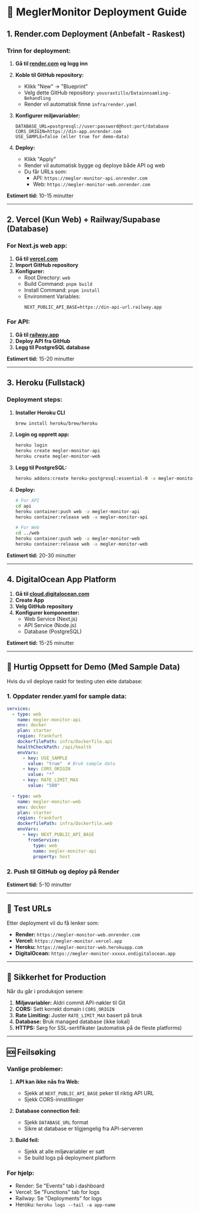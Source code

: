 # 🚀 MeglerMonitor Deployment Guide

## 1. Render.com Deployment (Anbefalt - Raskest)

### Trinn for deployment:

1. **Gå til [render.com](https://render.com) og logg inn**

2. **Koble til GitHub repository:**
   - Klikk "New" → "Blueprint" 
   - Velg dette GitHub repository: `yousraxtillo/Datainnsamling-Behandling`
   - Render vil automatisk finne `infra/render.yaml`

3. **Konfigurer miljøvariabler:**
   ```
   DATABASE_URL=postgresql://user:password@host:port/database
   CORS_ORIGIN=https://din-app.onrender.com
   USE_SAMPLE=false (eller true for demo-data)
   ```

4. **Deploy:**
   - Klikk "Apply"
   - Render vil automatisk bygge og deploye både API og web
   - Du får URLs som: 
     - API: `https://megler-monitor-api.onrender.com`
     - Web: `https://megler-monitor-web.onrender.com`

**Estimert tid:** 10-15 minutter

---

## 2. Vercel (Kun Web) + Railway/Supabase (Database)

### For Next.js web app:

1. **Gå til [vercel.com](https://vercel.com)**
2. **Import GitHub repository**
3. **Konfigurer:**
   - Root Directory: `web`
   - Build Command: `pnpm build`
   - Install Command: `pnpm install`
   - Environment Variables: 
     ```
     NEXT_PUBLIC_API_BASE=https://din-api-url.railway.app
     ```

### For API:
1. **Gå til [railway.app](https://railway.app)** 
2. **Deploy API fra GitHub**
3. **Legg til PostgreSQL database**

**Estimert tid:** 15-20 minutter

---

## 3. Heroku (Fullstack)

### Deployment steps:

1. **Installer Heroku CLI**
   ```bash
   brew install heroku/brew/heroku
   ```

2. **Login og opprett app:**
   ```bash
   heroku login
   heroku create megler-monitor-api
   heroku create megler-monitor-web
   ```

3. **Legg til PostgreSQL:**
   ```bash
   heroku addons:create heroku-postgresql:essential-0 -a megler-monitor-api
   ```

4. **Deploy:**
   ```bash
   # For API
   cd api
   heroku container:push web -a megler-monitor-api
   heroku container:release web -a megler-monitor-api
   
   # For Web  
   cd ../web
   heroku container:push web -a megler-monitor-web
   heroku container:release web -a megler-monitor-web
   ```

**Estimert tid:** 20-30 minutter

---

## 4. DigitalOcean App Platform

1. **Gå til [cloud.digitalocean.com](https://cloud.digitalocean.com)**
2. **Create App**
3. **Velg GitHub repository**
4. **Konfigurer komponenter:**
   - Web Service (Next.js)
   - API Service (Node.js)
   - Database (PostgreSQL)

**Estimert tid:** 15-25 minutter

---

## 🔧 Hurtig Oppsett for Demo (Med Sample Data)

Hvis du vil deploye raskt for testing uten ekte database:

### 1. Oppdater render.yaml for sample data:

```yaml
services:
  - type: web
    name: megler-monitor-api
    env: docker
    plan: starter
    region: frankfurt
    dockerfilePath: infra/Dockerfile.api
    healthCheckPath: /api/health
    envVars:
      - key: USE_SAMPLE
        value: "true"  # Bruk sample data
      - key: CORS_ORIGIN
        value: "*"
      - key: RATE_LIMIT_MAX
        value: "500"

  - type: web
    name: megler-monitor-web
    env: docker
    plan: starter
    region: frankfurt
    dockerfilePath: infra/Dockerfile.web
    envVars:
      - key: NEXT_PUBLIC_API_BASE
        fromService:
          type: web
          name: megler-monitor-api
          property: host
```

### 2. Push til GitHub og deploy på Render

**Estimert tid:** 5-10 minutter

---

## 📱 Test URLs

Etter deployment vil du få lenker som:

- **Render:** `https://megler-monitor-web.onrender.com`
- **Vercel:** `https://megler-monitor.vercel.app`  
- **Heroku:** `https://megler-monitor-web.herokuapp.com`
- **DigitalOcean:** `https://megler-monitor-xxxxx.ondigitalocean.app`

---

## 🔑 Sikkerhet for Production

Når du går i produksjon senere:

1. **Miljøvariabler:** Aldri commit API-nøkler til Git
2. **CORS:** Sett korrekt domain i `CORS_ORIGIN`
3. **Rate Limiting:** Juster `RATE_LIMIT_MAX` basert på bruk
4. **Database:** Bruk managed database (ikke lokal)
5. **HTTPS:** Sørg for SSL-sertifikater (automatisk på de fleste platforms)

---

## 🆘 Feilsøking

### Vanlige problemer:

1. **API kan ikke nås fra Web:**
   - Sjekk at `NEXT_PUBLIC_API_BASE` peker til riktig API URL
   - Sjekk CORS-innstillinger

2. **Database connection feil:**
   - Sjekk `DATABASE_URL` format
   - Sikre at database er tilgjengelig fra API-serveren

3. **Build feil:**
   - Sjekk at alle miljøvariabler er satt
   - Se build logs på deployment platform

### For hjelp:
- Render: Se "Events" tab i dashboard
- Vercel: Se "Functions" tab for logs  
- Railway: Se "Deployments" for logs
- Heroku: `heroku logs --tail -a app-name`